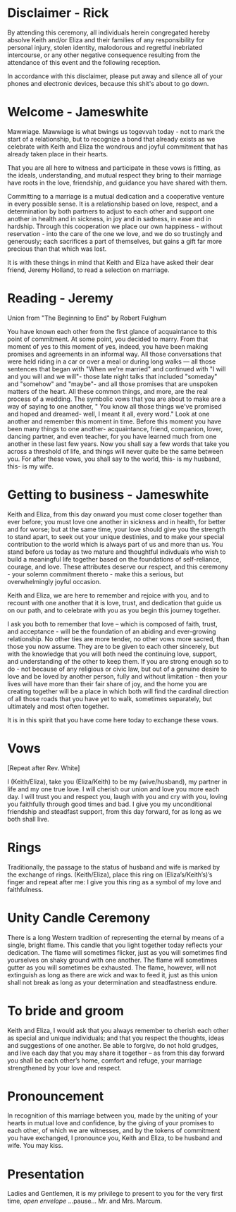 # Disclaimer - Rick
By attending this ceremony, all individuals herein congregated hereby absolve Keith and/or Eliza and their families of any responsibility for personal injury, stolen identity, malodorous and regretful inebriated intercourse, or any other negative consequence resulting from the attendance of this event and the following reception.

In accordance with this disclaimer, please put away and silence all of your phones and electronic devices, because this shit's about to go down.

# Welcome - Jameswhite
Mawwiage. Mawwiage is what bwings us togevvah today - not to mark the start of a relationship, but to recognize a bond that already exists as we celebrate with Keith and Eliza the wondrous and joyful commitment that has already taken place in their hearts.

That you are all here to witness and participate in these vows is fitting, as the ideals, understanding, and mutual respect they bring to their marriage have roots in the love, friendship, and guidance you have shared with them.

Committing to a marriage is a mutual dedication and a cooperative venture in every possible sense. It is a relationship based on love, respect, and a determination by both partners to adjust to each other and support one another in health and in sickness, in joy and in sadness, in ease and in hardship. Through this cooperation we place our own happiness - without reservation - into the care of the one we love, and we do so trustingly and generously; each sacrifices a part of themselves, but gains a gift far more precious than that which was lost.

It is with these things in mind that Keith and Eliza have asked their dear friend, Jeremy Holland, to read a selection on marriage.

# Reading - Jeremy
Union from "The Beginning to End" by Robert Fulghum

You have known each other from the first glance of acquaintance to this point of commitment. At some point, you decided to marry. From that moment of yes to this moment of yes, indeed, you have been making promises and agreements in an informal way. All those conversations that were held riding in a car or over a meal or during long walks — all those sentences that began with "When we're married" and continued with "I will and you will and we will"- those late night talks that included "someday" and "somehow" and "maybe"- and all those promises that are unspoken matters of the heart. All these common things, and more, are the real process of a wedding. The symbolic vows that you are about to make are a way of saying to one another, " You know all those things we've promised and hoped and dreamed- well, I meant it all, every word." Look at one another and remember this moment in time. Before this moment you have been many things to one another- acquaintance, friend, companion, lover, dancing partner, and even teacher, for you have learned much from one another in these last few years. Now you shall say a few words that take you across a threshold of life, and things will never quite be the same between you. For after these vows, you shall say to the world, this- is my husband, this- is my wife.

# Getting to business - Jameswhite
Keith and Eliza, from this day onward you must come closer together than ever before; you must love one another in sickness and in health, for better and for worse; but at the same time, your love should give you the strength to stand apart, to seek out your unique destinies, and to make your special contribution to the world which is always part of us and more than us. You stand before us today as two mature and thoughtful indivduals who wish to build a meaningful life together based on the foundations of self-reliance, courage, and love. These attributes deserve our respect, and this ceremony - your solemn commitment thereto - make this a serious, but overwhelmingly joyful occasion.

Keith and Eliza, we are here to remember and rejoice with you, and to recount with one another that it is love, trust, and dedication that guide us on our path, and to celebrate with you as you begin this journey together.

I ask you both to remember that love – which is composed of faith, trust, and acceptance - will be the foundation of an abiding and ever-growing relationship. No other ties are more tender, no other vows more sacred, than those you now assume. They are to be given to each other sincerely, but with the knowledge that you will both need the continuing love, support, and understanding of the other to keep them. If you are strong enough so to do - not because of any religious or civic law, but out of a genuine desire to love and be loved by another person, fully and without limitation - then your lives will have more than their fair share of joy, and the home you are creating together will be a place in which both will find the cardinal direction of all those roads that you have yet to walk, sometimes separately, but ultimately and most often together.

It is in this spirit that you have come here today to exchange these vows.

# Vows
[Repeat after Rev. White]

I (Keith/Eliza), take you (Eliza/Keith) to be my (wive/husband), my partner in life and my one true love. I will cherish our union and love you more each day. I will trust you and respect you, laugh with you and cry with you, loving you faithfully through good times and bad. I give you my unconditional friendship and steadfast support, from this day forward, for as long as we both shall live.

# Rings
Traditionally, the passage to the status of husband and wife is marked by the exchange of rings.
(Keith/Eliza), place this ring on (Eliza’s/Keith’s)’s finger and repeat after me:
I give you this ring as a symbol of my love and faithfulness.

# Unity Candle Ceremony
There is a long Western tradition of representing the eternal by means of a single, bright flame. This candle that you light together today reflects your dedication. The flame will sometimes flicker, just as you will sometimes find yourselves on shaky ground with one another. The flame will sometimes gutter as you will sometimes be exhausted. The flame, however, will not extinguish as long as there are wick and wax to feed it, just as this union shall not break as long as your determination and steadfastness endure.

# To bride and groom
Keith and Eliza, I would ask that you always remember to cherish each other as special and unique individuals; and that you respect the thoughts, ideas and suggestions of one another.  Be able to forgive, do not hold grudges, and live each day that you may share it together – as from this day forward you shall be each other’s home, comfort and refuge, your marriage strengthened by your love and respect.

# Pronouncement
In recognition of this marriage between you, made by the uniting of your hearts in mutual love and confidence, by the giving of your promises to each other, of which we are witnesses, and by the tokens of commitment you have exchanged, I pronounce you, Keith and Eliza, to be husband and wife. You may kiss.

# Presentation
Ladies and Gentlemen, it is my privilege to present to you for the very first time, *open envelope* ...pause... Mr. and Mrs. Marcum.
